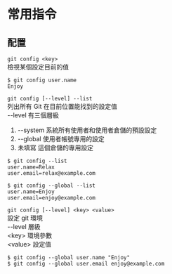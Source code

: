 # 常用指令

## 配置

`git config <key>`  
檢視某個設定目前的值

```text
$ git config user.name
Enjoy
```



`git config [--level] --list`  
列出所有 Git 在目前位置能找到的設定值  
--level 有三個層級

1. --system  系統所有使用者和使用者倉儲的預設設定
2. --global 使用者帳號專用的設定
3. 未填寫 這個倉儲的專用設定

```text
$ git config --list
user.name=Relax
user.email=relax@example.com

$ git config --global --list
user.name=Enjoy
user.email=enjoy@example.com
```



`git config [--level] <key> <value>`  
設定 git 環境  
--level 層級  
&lt;key&gt; 環境參數  
&lt;value&gt; 設定值

```text
$ git config --global user.name "Enjoy"
$ git config --global user.email enjoy@example.com
```

